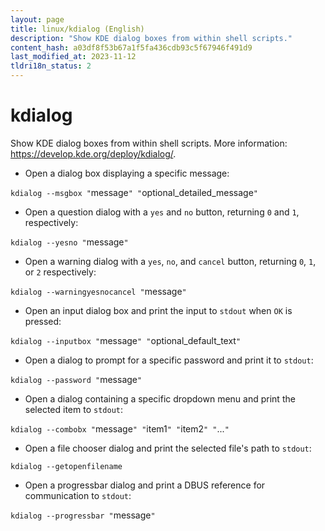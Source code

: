 ```yaml
---
layout: page
title: linux/kdialog (English)
description: "Show KDE dialog boxes from within shell scripts."
content_hash: a03df8f53b67a1f5fa436cdb93c5f67946f491d9
last_modified_at: 2023-11-12
tldri18n_status: 2
---
```

# kdialog

Show KDE dialog boxes from within shell scripts.
More information: <https://develop.kde.org/deploy/kdialog/>.

- Open a dialog box displaying a specific message:

`kdialog --msgbox "`<span class="tldr-var badge badge-pill bg-dark-lm bg-white-dm text-white-lm text-dark-dm font-weight-bold">message</span>`" "`<span class="tldr-var badge badge-pill bg-dark-lm bg-white-dm text-white-lm text-dark-dm font-weight-bold">optional_detailed_message</span>`"`

- Open a question dialog with a `yes` and `no` button, returning `0` and `1`, respectively:

`kdialog --yesno "`<span class="tldr-var badge badge-pill bg-dark-lm bg-white-dm text-white-lm text-dark-dm font-weight-bold">message</span>`"`

- Open a warning dialog with a `yes`, `no`, and `cancel` button, returning `0`, `1`, or `2` respectively:

`kdialog --warningyesnocancel "`<span class="tldr-var badge badge-pill bg-dark-lm bg-white-dm text-white-lm text-dark-dm font-weight-bold">message</span>`"`

- Open an input dialog box and print the input to `stdout` when `OK` is pressed:

`kdialog --inputbox "`<span class="tldr-var badge badge-pill bg-dark-lm bg-white-dm text-white-lm text-dark-dm font-weight-bold">message</span>`" "`<span class="tldr-var badge badge-pill bg-dark-lm bg-white-dm text-white-lm text-dark-dm font-weight-bold">optional_default_text</span>`"`

- Open a dialog to prompt for a specific password and print it to `stdout`:

`kdialog --password "`<span class="tldr-var badge badge-pill bg-dark-lm bg-white-dm text-white-lm text-dark-dm font-weight-bold">message</span>`"`

- Open a dialog containing a specific dropdown menu and print the selected item to `stdout`:

`kdialog --combobx "`<span class="tldr-var badge badge-pill bg-dark-lm bg-white-dm text-white-lm text-dark-dm font-weight-bold">message</span>`" "`<span class="tldr-var badge badge-pill bg-dark-lm bg-white-dm text-white-lm text-dark-dm font-weight-bold">item1</span>`" "`<span class="tldr-var badge badge-pill bg-dark-lm bg-white-dm text-white-lm text-dark-dm font-weight-bold">item2</span>`" "`<span class="tldr-var badge badge-pill bg-dark-lm bg-white-dm text-white-lm text-dark-dm font-weight-bold">...</span>`"`

- Open a file chooser dialog and print the selected file's path to `stdout`:

`kdialog --getopenfilename`

- Open a progressbar dialog and print a DBUS reference for communication to `stdout`:

`kdialog --progressbar "`<span class="tldr-var badge badge-pill bg-dark-lm bg-white-dm text-white-lm text-dark-dm font-weight-bold">message</span>`"`
